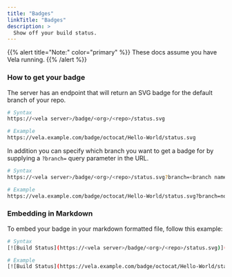 ```yaml
---
title: "Badges"
linkTitle: "Badges"
description: >
  Show off your build status.
---
```


{{% alert title="Note:" color="primary" %}}
These docs assume you have Vela running.
{{% /alert %}}

### How to get your badge

The server has an endpoint that will return an SVG badge for the default branch of your repo.

```sh
# Syntax
https://<vela server>/badge/<org>/<repo>/status.svg

# Example
https://vela.example.com/badge/octocat/Hello-World/status.svg
```

In addition you can specify which branch you want to get a badge for by supplying a `?branch=` query parameter in the URL.

```sh
# Syntax
https://<vela server>/badge/<org>/<repo>/status.svg?branch=<branch name>

# Example
https://vela.example.com/badge/octocat/Hello-World/status.svg?branch=not_master
```

### Embedding in Markdown

To embed your badge in your markdown formatted file, follow this example:

```sh
# Syntax
[![Build Status](https://<vela server>/badge/<org>/<repo>/status.svg)](https://<vela server>/badge/<org>/<repo>)

# Example
[![Build Status](https://vela.example.com/badge/octocat/Hello-World/status.svg)](https://vela.example.com/badge/octocat/Hello-World)
```
